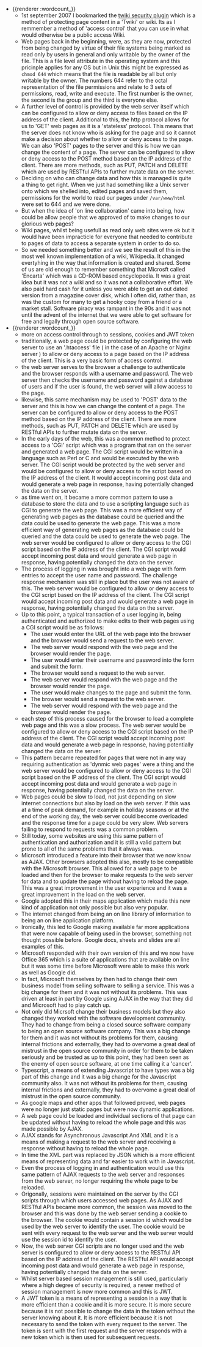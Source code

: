 - {{renderer :wordcount_}}
	- 1st september 2007 I bookmarked the [twiki security plugin](https://twiki.org/cgi-bin/view/Plugins/SecurityPlugin) which is a method of protecting page content in a 'Twiki' or wiki. Its as I remmember a method of 'access control' that you can use in what would otherwise be a public access Wiki. 
	- Web pages back in the beginning, were, as they are now, protected from being changed by virtue of their file systems being marked as read only by users in general and only writable by the owner of the file. This is a file level attribute in the operating system and this pricinple applies for any OS but in Unix this might be expressed as ```chmod 644``` which means that the file is readable by all but only writable by the owner. The numbers 644 refer to the octal representation of the file permissions and relate to 3 sets of permissions, read, write and execute. The first number is the owner, the second is the group and the third is everyone else.
	- A further level of control is provided by the web server itself which can be configured to allow or deny access to files based on the IP address of the client. Additional to this, the http protocol allows for us to 'GET' web pages as it is a 'stateless' protocol. This means that the server does not know who is asking for the page and so it cannot make a decision about whether to allow or deny access to the page. We can also 'POST' pages to the server and this is how we can change the content of a page. The server can be configured to allow or deny access to the POST method based on the IP address of the client. There are more methods, such as PUT, PATCH and DELETE which are used by RESTful APIs to further mutate data on the server.
	- Deciding on who can change data and how this is managed is quite a thing to get right. When we just had something like a Unix server onto which we shelled into, edited pages and saved them, permissions for the world to read our pages under `/var/www/html` were set to 644 and we were done. 
	- But when the idea of 'on line collaboration' came into being, how could be allow people that we approved of to make changes to our glorious web pages?
	- Wiki pages, whilst being usefull as read only web sites were ok but it would have been impracticle for everyone that needed to contribute to pages of data to access a separate system in order to do so. 
	- So we needed something better and we see the result of this in the most well known implementation of a wiki, Wikipedia. It changed evertyhing in the way that information is created and shared. Some of us are old enough to remember something that Microsft called 'Encarta' which was a CD-ROM based encyclopedia. It was a great idea but it was not a wiki and so it was not a collaborative effort. We also paid hard cash for it unless you were able to get an out dated version from a magazine cover disk, which I often did, rather than, as was the custom for many to get a hooky copy from a friend or a market stall. Software piracy was rampant in the 90s and it was not until the advent of the internet that we were able to get software for free and legally through open source software.
- {{renderer :wordcount_}}
	- more on access control through to sessions, cookies and JWT token
	- traditionally, a web page could be protected by configuring the web server to use an '.htaccess' file ( in the case of an Apache or Nginx server ) to allow or deny access to a page based on the IP address of the client. This is a very basic form of access control. 
	- the web server serves to the browser a challenge to authenticate and the browser responds with a username and password. The web server then checks the username and password against a database of users and if the user is found, the web server will allow access to the page.
	- likewise, this same mechanism may be used to 'POST' data to the server and this is how we can change the content of a page. The server can be configured to allow or deny access to the POST method based on the IP address of the client. There are more methods, such as PUT, PATCH and DELETE which are used by RESTful APIs to further mutate data on the server.
	- In the early days of the web, this was a common method to protect access to a 'CGI' script which was a program that ran on the server and generated a web page. The CGI script would be written in a language such as Perl or C and would be executed by the web server. The CGI script would be protected by the web server and would be configured to allow or deny access to the script based on the IP address of the client. It would accept incoming post data and would generate a web page in response, having potentially changed the data on the server.
	- as time went on, it became a more common pattern to use a database to store the data and to use a scripting language such as CGI to generate the web page. This was a more efficient way of generating web pages as the database could be queried and the data could be used to generate the web page. This was a more efficient way of generating web pages as the database could be queried and the data could be used to generate the web page. The web server would be configured to allow or deny access to the CGI script based on the IP address of the client. The CGI script would accept incoming post data and would generate a web page in response, having potentially changed the data on the server.
	- The process of logging in was brought into a web page with form entries to accept the user name and password. The challenge response mechanism was still in place but the user was not aware of this. The web server would be configured to allow or deny access to the CGI script based on the IP address of the client. The CGI script would accept incoming post data and would generate a web page in response, having potentially changed the data on the server.
	- Up to this point, a typical transaction of a user logging in, being authenticated and authorized to make edits to their web pages using a CGI script would be as follows:
		- The user would enter the URL of the web page into the browser and the browser would send a request to the web server.
		- The web server would respond with the web page and the browser would render the page.
		- The user would enter their username and password into the form and submit the form.
		- The browser would send a request to the web server.
		- The web server would respond with the web page and the browser would render the page.
		- The user would make changes to the page and submit the form.
		- The browser would send a request to the web server.
		- The web server would respond with the web page and the browser would render the page.
	- each step of this process caused for the browser to load a complete web page and this was a slow process. The web server would be configured to allow or deny access to the CGI script based on the IP address of the client. The CGI script would accept incoming post data and would generate a web page in response, having potentially changed the data on the server.
	- This pattern became repeated for pages that were not in any way requiring authentication as 'dynmic web pages' were a thing and the web server would be configured to allow or deny access to the CGI script based on the IP address of the client. The CGI script would accept incoming post data and would generate a web page in response, having potentially changed the data on the server.
	- Web pages could be slow to load, not just depending on slow internet connections but also by load on the web server. If this was at a time of peak demand, for example in holiday seasons or at the end of the working day, the web server could become overloaded and the response time for a page could be very slow. Web servers failing to respond to requests was a common problem. 
	- Still today, some websites are using this same pattern of authentication and authorization and it is still a valid pattern but prone to all of the same problems that it always was.
	- Microsoft introduced a feature into their browser that we now know as AJAX. Other browsers adopted this also, mostly to be compatible with the Microsoft browser. This allowed for a web page to be loaded and then for the browser to make requests to the web server for data and to update the page without having to reload the page. This was a great improvement in the user experience and it was a great improvement in the load on the web server.
	- Google adopted this in their maps application which made this new kind of application not only possible but also very popular.
	- The internet changed from being an on line library of information to being an on line application platform.
	- Ironically, this led to Google making available far more applications that were now capable of being used in the browser, something not thought possible before. Google docs, sheets and slides are all examples of this.
	- Microsoft responded with their own version of this and we now have Office 365 which is a suite of applications that are available on line but it was some time before Microsoft were able to make this work as well as Google did.
	- In fact, Microsoft themselves by then had to change their own business model from selling software to selling a service. This was a big change for them and it was not without its problems. This was driven at least in part by Google using AJAX in the way that they did and Microsoft had to play catch up.
	- Not only did Micrsoft change their business models but they also changed they worked with the software development community. They had to change from being a closed source software company to being an open source software company. This was a big change for them and it was not without its problems for them, causing internal frictions and externally, they had to overvome a great deal of mistrust in the open source community in order for them to be taken seriously and be trusted as up to this point, they had been seen as the enemy of open source software, at one time calling it a 'cancer'.
	- Typescript, a means of extending Javascript to have types was a big part of this change and it was a big change for the Javascript community also. It was not without its problems for them, causing internal frictions and externally, they had to overvome a great deal of mistrust in the open source community.
	- As google maps and other apps that followed proved, web pages were no longer just static pages but were now dynamic applications. 
	- A web page could be loaded and individual sections of that page can be updated without having to reload the whole page and this was made possible by AJAX.
	- AJAX stands for Asynchronous Javascript And XML and it is a means of making a request to the web server and receiving a response without having to reload the whole page.
	- In time the XML part was replaced by JSON which is a more efficient means of representing data and far easier to work with in Javascript.
	- Even the process of logging in and authentication would use this same pattern of AJAX requests to the web server and responses from the web server, no longer requiring the whole page to be reloaded.
	- Origonally, sessions were maintained on the server by the CGI scripts through which users accessed web pages. As AJAX and RESTful APIs became more common, the session was moved to the browser and this was done by the web server sending a cookie to the browser. The cookie would contain a session id which would be used by the web server to identify the user. The cookie would be sent with every request to the web server and the web server would use the session id to identify the user.
	- Now, the web server CGI scripts are no longer used and the web server is configured to allow or deny access to the RESTful API based on the IP address of the client. The RESTful API would accept incoming post data and would generate a web page in response, having potentially changed the data on the server.
	- Whilst server based session management is still used, particularly where a high degree of security is required, a newer method of session management is now more common and this is JWT.
	- A JWT token is a means of representing a session in a way that is more efficient than a cookie and it is more secure. It is more secure because it is not possible to change the data in the token without the server knowing about it. It is more efficient because it is not necessary to send the token with every request to the server. The token is sent with the first request and the server responds with a new token which is then used for subsequent requests.
